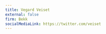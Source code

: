 ```yaml
---
title: Vegard Veiset
external: false
firm: Bekk
socialMediaLink: https://twitter.com/veiset
---
```

